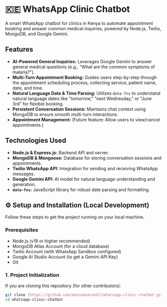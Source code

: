 # 🇰🇪 WhatsApp Clinic Chatbot

A smart WhatsApp chatbot for clinics in Kenya to automate appointment booking and answer common medical inquiries, powered by Node.js, Twilio, MongoDB, and Google Gemini.

##  Features

* **AI-Powered General Inquiries:** Leverages Google Gemini to answer general medical questions (e.g., "What are the common symptoms of malaria?").
* **Multi-Turn Appointment Booking:** Guides users step-by-step through the appointment scheduling process, collecting service, patient name, date, and time.
* **Natural Language Date & Time Parsing:** Utilizes `date-fns` to understand natural language dates like "tomorrow," "next Wednesday," or "June 3rd" for flexible booking.
* **Persistent Conversation Sessions:** Maintains chat context using MongoDB to ensure smooth multi-turn interactions.
* **Appointment Management:** (Future feature: Allow users to view/cancel appointments.)

##  Technologies Used

* **Node.js & Express.js:** Backend API and server.
* **MongoDB & Mongoose:** Database for storing conversation sessions and appointments.
* **Twilio WhatsApp API:** Integration for sending and receiving WhatsApp messages.
* **Google Gemini API:** AI model for natural language understanding and generation.
* **`date-fns`:** JavaScript library for robust date parsing and formatting.

## ⚙️ Setup and Installation (Local Development)

Follow these steps to get the project running on your local machine.

### Prerequisites

* Node.js (v18 or higher recommended)
* MongoDB Atlas Account (for a cloud database)
* Twilio Account (with WhatsApp Sandbox configured)
* Google AI Studio Account (to get a Gemini API Key)
* Git

### 1. Project Initialization

If you are cloning this repository (for other contributors):
```bash
git clone [https://github.com/mainaduncan57/whatsapp-clinic-chatbot.git](https://github.com/mainaduncan57/whatsapp-clinic-chatbot.git)
cd whatsapp-clinic-chatbot
